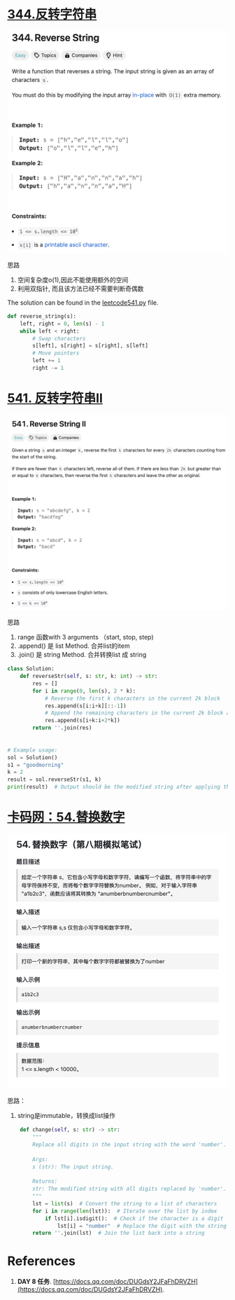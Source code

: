 #  [344.反转字符串](https://leetcode.cn/problems/reverse-string/) 

![题目](jpgs/344.jpg)


思路
1. 空间复杂度o(1),因此不能使用额外的空间
2. 利用双指针, 而且该方法已经不需要判断奇偶数


  The solution can be found in the [leetcode541.py](codes/leetcode541.py) file.

```python
def reverse_string(s):
    left, right = 0, len(s) - 1
    while left < right:
        # Swap characters
        s[left], s[right] = s[right], s[left]
        # Move pointers
        left += 1
        right -= 1
```


#  [ 541. 反转字符串II](https://leetcode.com/problems/reverse-string-ii/description/) 

![题目](jpgs/541.jpg)

思路
1. range 函数with 3 arguments （start, stop, step)
2. .append() 是 list Method. 合并list的item
3. .join() 是 string Method. 合并转换list 成 string



```python
class Solution:
    def reverseStr(self, s: str, k: int) -> str:
        res = []
        for i in range(0, len(s), 2 * k):
            # Reverse the first k characters in the current 2k block
            res.append(s[i:i+k][::-1])
            # Append the remaining characters in the current 2k block as is
            res.append(s[i+k:i+2*k])
        return ''.join(res)
    

# Example usage:
sol = Solution()
s1 = "goodmorning"
k = 2
result = sol.reverseStr(s1, k)
print(result)  # Output should be the modified string after applying the logic

```



#  [ 卡码网：54.替换数字 ](https://kamacoder.com/problempage.php?pid=1064) 

![题目](jpgs/kama54.jpg)

思路： 
1. string是immutable，转换成list操作
 
 
```python
    def change(self, s: str) -> str:
        """
        Replace all digits in the input string with the word 'number'.

        Args:
        s (str): The input string.

        Returns:
        str: The modified string with all digits replaced by 'number'.
        """
        lst = list(s)  # Convert the string to a list of characters
        for i in range(len(lst)):  # Iterate over the list by index
            if lst[i].isdigit():  # Check if the character is a digit
                lst[i] = "number"  # Replace the digit with the string "number"
        return ''.join(lst)  # Join the list back into a string


```


# References

1. **DAY 8 任务**. [https://docs.qq.com/doc/DUGdsY2JFaFhDRVZH](https://docs.qq.com/doc/DUGdsY2JFaFhDRVZH).  